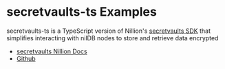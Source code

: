 # secretvaults-ts Examples

secretvaults-ts is a TypeScript version of Nillion's [secretvaults SDK](https://docs.nillion.com/build/private-storage/secretvaults) that simplifies interacting with nilDB nodes to store and retrieve data encrypted

- [secretvaults Nillion Docs](https://docs.nillion.com/build/private-storage/secretvaults)
- [Github](https://github.com/NillionNetwork/secretvaults-ts)
